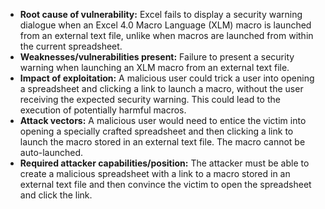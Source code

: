 - **Root cause of vulnerability:** Excel fails to display a security warning dialogue when an Excel 4.0 Macro Language (XLM) macro is launched from an external text file, unlike when macros are launched from within the current spreadsheet.
- **Weaknesses/vulnerabilities present:** Failure to present a security warning when launching an XLM macro from an external text file.
- **Impact of exploitation:** A malicious user could trick a user into opening a spreadsheet and clicking a link to launch a macro, without the user receiving the expected security warning. This could lead to the execution of potentially harmful macros.
- **Attack vectors:** A malicious user would need to entice the victim into opening a specially crafted spreadsheet and then clicking a link to launch the macro stored in an external text file. The macro cannot be auto-launched.
- **Required attacker capabilities/position:** The attacker must be able to create a malicious spreadsheet with a link to a macro stored in an external text file and then convince the victim to open the spreadsheet and click the link.